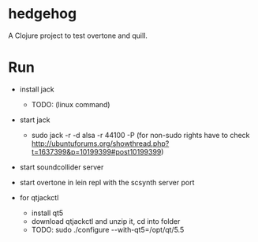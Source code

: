 # hedgehog

A Clojure project to test overtone and quill.

# Run

* install jack
  * TODO: (linux command)
* start jack
  * sudo jack -r -d alsa -r 44100 -P
  (for non-sudo rights have to check http://ubuntuforums.org/showthread.php?t=1637399&p=10199399#post10199399)
* start soundcollider server
* start overtone in lein repl with the scsynth server port

* for qtjackctl
  * install qt5
  * download qtjackctl and unzip it, cd into folder
  * TODO: sudo ./configure --with-qt5=/opt/qt/5.5
